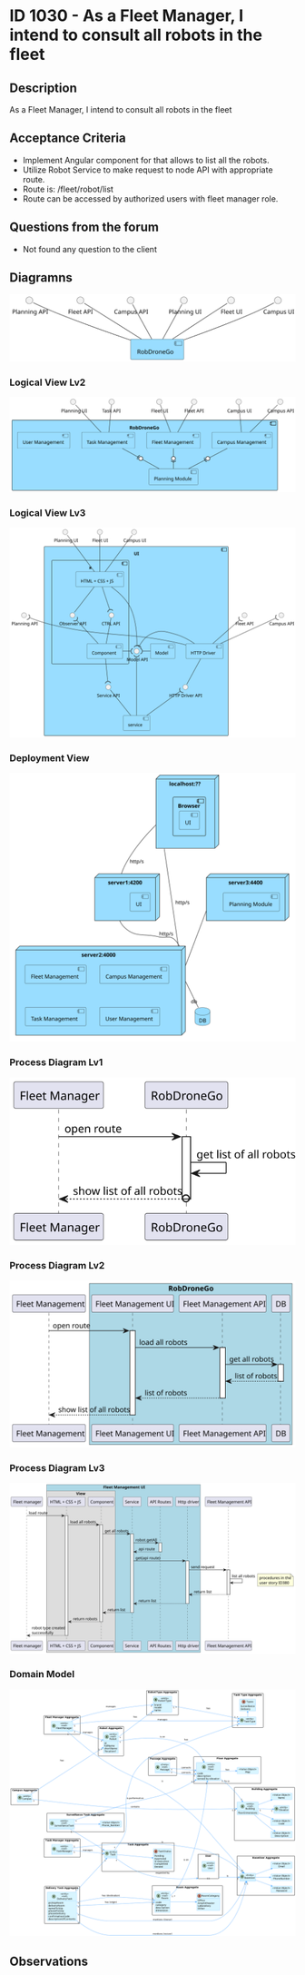 # ID 1030 - As a Fleet Manager, I intend to consult all robots in the fleet

## Description
As a Fleet Manager, I intend to consult all robots in the fleet

## Acceptance Criteria

* Implement Angular component for that allows to list all the robots.
* Utilize Robot Service to make request to node API with appropriate route.
* Route is: /fleet/robot/list
* Route can be accessed by authorized users with fleet manager role.

## Questions from the forum

* Not found any question to the client

## Diagramns

![LV Lv1](../../Sprint%20B%20diagrams/level_1/Logical%20View%20Lv1.svg)

### Logical View Lv2
![LV Lv2](../../Sprint%20B%20diagrams/level_2/Logical%20View%20Lv2.svg)

### Logical View Lv3
![LV Lv3](../../Sprint%20B%20diagrams/level_3/Logical%20View%20lv3.svg)

### Deployment View
![DV Lv1](../../Sprint%20B%20diagrams/Physical%20View.svg)

### Process Diagram Lv1
![SD Lv1](./SD%20Lv1.svg)

### Process Diagram Lv2
![SD Lv2](./SD%20Lv2.svg)

### Process Diagram Lv3
![SD Lv3](./SD%20Lv3.svg)

### Domain Model
![DM](../../diagrams/DM.png)

## Observations